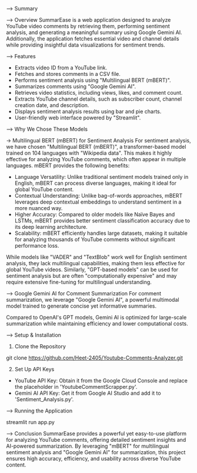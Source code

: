 --> Summary

--> Overview
SummarEase is a web application designed to analyze YouTube video comments by retrieving them, performing sentiment analysis, and generating a meaningful summary using Google Gemini AI. Additionally, the application fetches essential video and channel details while providing insightful data visualizations for sentiment trends.

--> Features
- Extracts video ID from a YouTube link.
- Fetches and stores comments in a CSV file.
- Performs sentiment analysis using "Multilingual BERT (mBERT)".
- Summarizes comments using "Google Gemini AI".
- Retrieves video statistics, including views, likes, and comment count.
- Extracts YouTube channel details, such as subscriber count, channel creation date, and description.
- Displays sentiment analysis results using bar and pie charts.
- User-friendly web interface powered by "Streamlit".

--> Why We Chose These Models

-> Multilingual BERT (mBERT) for Sentiment Analysis
For sentiment analysis, we have chosen "Multilingual BERT (mBERT)", a transformer-based model trained on 104 languages with "Wikipedia data". This makes it highly effective for analyzing YouTube comments, which often appear in multiple languages. mBERT provides the following benefits:

- Language Versatility: Unlike traditional sentiment models trained only in English, mBERT can process diverse languages, making it ideal for global YouTube content.
- Contextual Understanding: Unlike bag-of-words approaches, mBERT leverages deep contextual embeddings to understand sentiment in a more nuanced way.
- Higher Accuracy: Compared to older models like Naïve Bayes and LSTMs, mBERT provides better sentiment classification accuracy due to its deep learning architecture.
- Scalability: mBERT efficiently handles large datasets, making it suitable for analyzing thousands of YouTube comments without significant performance loss.

While models like "VADER" and "TextBlob" work well for English sentiment analysis, they lack multilingual capabilities, making them less effective for global YouTube videos. Similarly, "GPT-based models" can be used for sentiment analysis but are often "computationally expensive" and may require extensive fine-tuning for multilingual understanding.

--> Google Gemini AI for Comment Summarization
For comment summarization, we leverage "Google Gemini AI", a powerful multimodal model trained to generate concise yet informative summaries.

Compared to OpenAI's GPT models, Gemini AI is optimized for large-scale summarization while maintaining efficiency and lower computational costs.

--> Setup & Installation

1. Clone the Repository

git clone https://github.com/Heet-2405/Youtube-Comments-Analyzer.git

2. Set Up API Keys
- YouTube API Key: Obtain it from the Google Cloud Console and replace the placeholder in 'YoutubeCommentScrapper.py'.
- Gemini AI API Key: Get it from Google AI Studio and add it to 'Sentiment_Analysis.py'.

--> Running the Application

streamlit run app.py

--> Conclusion
SummarEase provides a powerful yet easy-to-use platform for analyzing YouTube comments, offering detailed sentiment insights and AI-powered summarization. By leveraging "mBERT" for multilingual sentiment analysis and "Google Gemini AI" for summarization, this project ensures high accuracy, efficiency, and usability across diverse YouTube content. 

